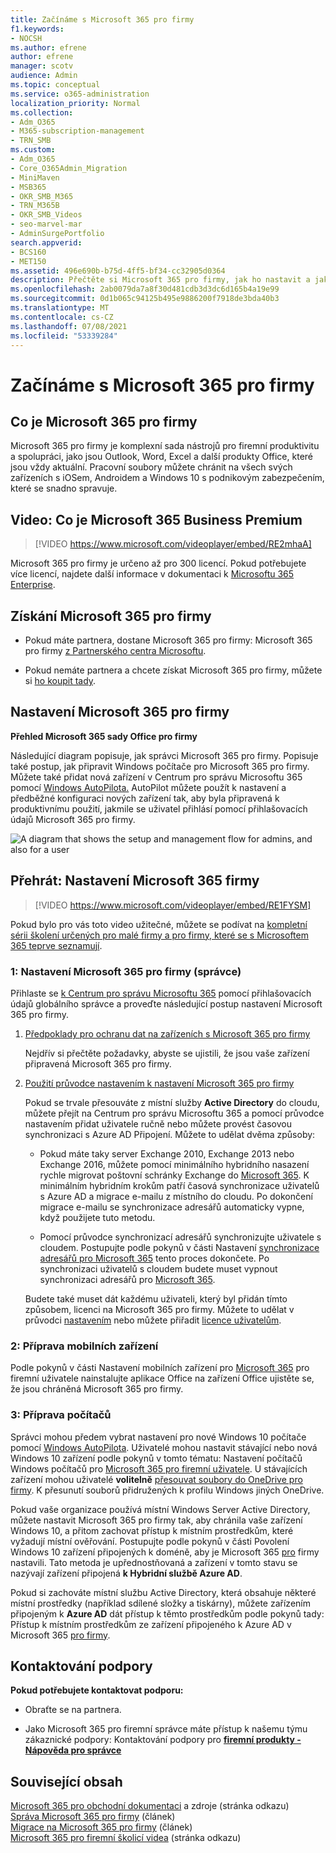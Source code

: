 ```yaml
---
title: Začínáme s Microsoft 365 pro firmy
f1.keywords:
- NOCSH
ms.author: efrene
author: efrene
manager: scotv
audience: Admin
ms.topic: conceptual
ms.service: o365-administration
localization_priority: Normal
ms.collection:
- Adm_O365
- M365-subscription-management
- TRN_SMB
ms.custom:
- Adm_O365
- Core_O365Admin_Migration
- MiniMaven
- MSB365
- OKR_SMB_M365
- TRN_M365B
- OKR_SMB_Videos
- seo-marvel-mar
- AdminSurgePortfolio
search.appverid:
- BCS160
- MET150
ms.assetid: 496e690b-b75d-4ff5-bf34-cc32905d0364
description: Přečtěte si Microsoft 365 pro firmy, jak ho nastavit a jak připravit zařízení a počítače uživatelů, aby se zajistilo, že jsou chráněná Microsoft 365 pro firmy.
ms.openlocfilehash: 2ab0079da7a8f30d481cdb3d3dc6d165b4a19e99
ms.sourcegitcommit: 0d1b065c94125b495e9886200f7918de3bda40b3
ms.translationtype: MT
ms.contentlocale: cs-CZ
ms.lasthandoff: 07/08/2021
ms.locfileid: "53339284"
---
```

# <a name="get-started-with-microsoft-365-for-business"></a>Začínáme s Microsoft 365 pro firmy

## <a name="what-is-microsoft-365-for-business"></a>Co je Microsoft 365 pro firmy

Microsoft 365 pro firmy je komplexní sada nástrojů pro firemní produktivitu a spolupráci, jako jsou Outlook, Word, Excel a další produkty Office, které jsou vždy aktuální. Pracovní soubory můžete chránit na všech svých zařízeních s iOSem, Androidem a Windows 10 s podnikovým zabezpečením, které se snadno spravuje.

## <a name="watch-what-is-microsoft-365-business-premium"></a>Video: Co je Microsoft 365 Business Premium

> [!VIDEO https://www.microsoft.com/videoplayer/embed/RE2mhaA] 
  
Microsoft 365 pro firmy je určeno až pro 300 licencí. Pokud potřebujete více licencí, najdete další informace v dokumentaci k [Microsoftu 365 Enterprise](../enterprise/index.yml). 
  
## <a name="get-microsoft-365-for-business"></a>Získání Microsoft 365 pro firmy

- Pokud máte partnera, dostane Microsoft 365 pro firmy: Microsoft 365 pro firmy [z Partnerského centra Microsoftu](get-microsoft-365-business.md).
    
- Pokud nemáte partnera a chcete získat Microsoft 365 pro firmy, můžete si [ho koupit tady](https://www.microsoft.com/microsoft-365/business).
    
## <a name="set-up-microsoft-365-for-business"></a>Nastavení Microsoft 365 pro firmy

 **Přehled Microsoft 365 sady Office pro firmy**
  
Následující diagram popisuje, jak správci Microsoft 365 pro firmy. Popisuje také postup, jak připravit Windows počítače pro Microsoft 365 pro firmy. Můžete také přidat nová zařízení v Centrum pro správu Microsoftu 365 pomocí [Windows AutoPilota.](add-autopilot-devices-and-profile.md) AutoPilot můžete použít k nastavení a předběžné konfiguraci nových zařízení tak, aby byla připravená k produktivnímu použití, jakmile se uživatel přihlásí pomocí přihlašovacích údajů Microsoft 365 pro firmy.
  
![A diagram that shows the setup and management flow for admins, and also for a user](../media/249f81fc-7e79-44c7-8425-3a0b7b651c3b.png)

## <a name="watch-set-up-microsoft-365-business"></a>Přehrát: Nastavení Microsoft 365 firmy

> [!VIDEO https://www.microsoft.com/videoplayer/embed/RE1FYSM] 

Pokud bylo pro vás toto video užitečné, můžete se podívat na [kompletní sérii školení určených pro malé firmy a pro firmy, které se s Microsoftem 365 teprve seznamují](../business-video/index.yml).

  
### <a name="1-set-up-microsoft-365-for-business-admin"></a>1: Nastavení Microsoft 365 pro firmy (správce)

Přihlaste se [k Centrum pro správu Microsoftu 365](https://admin.microsoft.com/adminportal/home) pomocí přihlašovacích údajů globálního správce a proveďte následující postup nastavení Microsoft 365 pro firmy. 
  
1. [Předpoklady pro ochranu dat na zařízeních s Microsoft 365 pro firmy](pre-requisites-for-data-protection.md)
    
    Nejdřív si přečtěte požadavky, abyste se ujistili, že jsou vaše zařízení připravená Microsoft 365 pro firmy.
    
2. [Použití průvodce nastavením k nastavení Microsoft 365 pro firmy](set-up.md)
    
    Pokud se trvale přesouváte z místní služby **Active Directory** do cloudu, můžete přejít na Centrum pro správu Microsoftu 365 a pomocí průvodce nastavením přidat uživatele ručně nebo můžete provést časovou synchronizaci s Azure AD Připojení. Můžete to udělat dvěma způsoby: 
    
    - Pokud máte taky server Exchange 2010, Exchange 2013 nebo Exchange 2016, můžete pomocí minimálního hybridního nasazení rychle migrovat poštovní schránky Exchange do [Microsoft 365](/Exchange/mailbox-migration/use-minimal-hybrid-to-quickly-migrate). K minimálním hybridním krokům patří časová synchronizace uživatelů s Azure AD a migrace e-mailu z místního do cloudu. Po dokončení migrace e-mailu se synchronizace adresářů automaticky vypne, když použijete tuto metodu.
    
    - Pomocí průvodce synchronizací adresářů synchronizujte uživatele s cloudem. Postupujte podle pokynů v části Nastavení [synchronizace adresářů pro Microsoft 365](../enterprise/set-up-directory-synchronization.md) tento proces dokončete. Po synchronizaci uživatelů s cloudem budete muset vypnout synchronizaci adresářů pro [Microsoft 365](../enterprise/turn-off-directory-synchronization.md).
    
    Budete také muset dát každému uživateli, který byl přidán tímto způsobem, licenci na Microsoft 365 pro firmy. Můžete to udělat v průvodci [nastavením](set-up.md) nebo můžete přiřadit [licence uživatelům](../admin/manage/assign-licenses-to-users.md).
    
### <a name="2-prepare-mobile-devices"></a>2: Příprava mobilních zařízení

Podle pokynů v části Nastavení mobilních zařízení pro [Microsoft 365](set-up-mobile-devices.md) pro firemní uživatele nainstalujte aplikace Office na zařízení Office ujistěte se, že jsou chráněná Microsoft 365 pro firmy. 
  
### <a name="3-prepare-pcs"></a>3: Příprava počítačů

Správci mohou předem vybrat nastavení pro nové Windows 10 počítače pomocí [Windows AutoPilota](add-autopilot-devices-and-profile.md). Uživatelé mohou nastavit stávající nebo nová Windows 10 zařízení podle pokynů v tomto tématu: Nastavení počítačů Windows počítačů pro [Microsoft 365 pro firemní uživatele](set-up-windows-devices.md). U stávajících zařízení mohou uživatelé **volitelně** [přesouvat soubory do OneDrive pro firmy](move-files-to-onedrive.md). K přesunutí souborů přidružených k profilu Windows jiných OneDrive.
  
Pokud vaše organizace používá místní Windows Server Active Directory, můžete nastavit Microsoft 365 pro firmy tak, aby chránila vaše zařízení Windows 10, a přitom zachovat přístup k místním prostředkům, které vyžadují místní ověřování. Postupujte podle pokynů v části Povolení Windows 10 zařízení připojených k doméně, aby je Microsoft 365 [pro](manage-windows-devices.md) firmy nastavili. Tato metoda je upřednostňovaná a zařízení v tomto stavu se nazývají zařízení připojená **k Hybridní službě Azure AD**. 
  
Pokud si zachováte místní službu Active Directory, která obsahuje některé místní prostředky (například sdílené složky a tiskárny), můžete zařízením připojeným k **Azure AD** dát přístup k těmto prostředkům podle pokynů tady: Přístup k místním prostředkům ze zařízení připojeného k Azure AD v Microsoft 365 [pro firmy](access-resources.md).
  
  
## <a name="contact-support"></a>Kontaktování podpory

 **Pokud potřebujete kontaktovat podporu:**
  
- Obraťte se na partnera.
    
- Jako Microsoft 365 pro firemní správce máte přístup k našemu týmu zákaznické podpory: Kontaktování podpory pro **[firemní produkty - Nápověda pro správce](../business-video/get-help-support.md)**
    
## <a name="related-content"></a>Související obsah

[Microsoft 365 pro obchodní dokumentaci](./index.yml) a zdroje (stránka odkazu)\
[Správa Microsoft 365 pro firmy](manage.md) (článek)\
[Migrace na Microsoft 365 pro firmy](migrate-to-microsoft-365-business.md) (článek)\
[Microsoft 365 pro firemní školicí videa](../business-video/index.yml) (stránka odkazu)